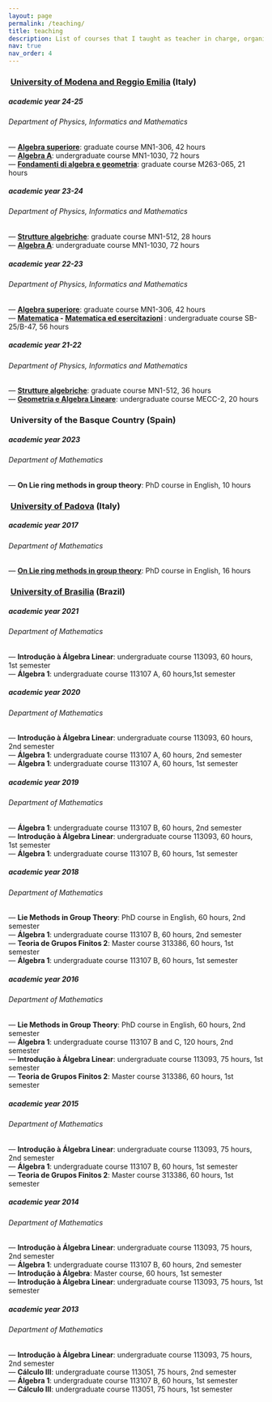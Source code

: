 ```yaml
---
layout: page
permalink: /teaching/
title: teaching
description: List of courses that I taught as teacher in charge, organized by universities.
nav: true
nav_order: 4
---
```



<h3 class="mt-4"><i class="fa-solid fa-building-columns" style="color:var(--global-theme-color)">‌</i> <a href="https://moodle.unimore.it/">University of Modena and Reggio Emilia</a> (Italy)</h3>

<div class="card mt-3">
  <div class="p-3">
    <div class="row">
      <div class="col-sm-10">
        <h5 class="font-weight-bold">academic year 24-25</h5>
      </div>
      <div class="col-sm-2 text-left text-sm-right">
      </div>
    </div>
    <h6 class="font-italic mt-2 mt-sm-0">Department of Physics, Informatics and Mathematics</h6>
      — <b><a href="https://unimore.coursecatalogue.cineca.it/insegnamenti/2024/12338/2018/10000/10186?coorte=2024&schemaid=21924">Algebra superiore</a></b>: graduate course MN1-306, 42 hours <br>
      — <b><a href="https://unimore.coursecatalogue.cineca.it/insegnamenti/2024/16479/2015/9999/10176?coorte=2024&schemaid=21942">Algebra A</a></b>: undergraduate course MN1-1030, 72 hours <br> 
      — <b><a href="https://unimore.coursecatalogue.cineca.it/insegnamenti/2024/28655-1/2018/10003/10186?coorte=2024&schemaid=21925&adCodRadice=M263-067">Fondamenti di algebra e geometria</a></b>: graduate course M263-065, 21 hours 
  </div>
</div>
<div class="card mt-3">
  <div class="p-3">
    <div class="row">
      <div class="col-sm-10">
        <h5 class="font-weight-bold">academic year 23-24</h5>
      </div>
      <div class="col-sm-2 text-left text-sm-right">
      </div>
    </div>
    <h6 class="font-italic mt-2 mt-sm-0">Department of Physics, Informatics and Mathematics</h6>
      — <b><a href="https://unimore.coursecatalogue.cineca.it/insegnamenti/2023/12906/2018/10000/10186?coorte=2023&schemaid=21011">Strutture algebriche</a></b>: graduate course MN1-512, 28 hours <br>
      — <b><a href="https://unimore.coursecatalogue.cineca.it/insegnamenti/2023/16479/2015/9999/10176?coorte=2023&schemaid=21071">Algebra A</a></b>: undergraduate course MN1-1030, 72 hours <br>
  </div>
</div>
<div class="card mt-3">
  <div class="p-3">
    <div class="row">
      <div class="col-sm-10">
        <h5 class="font-weight-bold">academic year 22-23</h5>
      </div>
      <div class="col-sm-2 text-left text-sm-right">
      </div>
    </div>
    <h6 class="font-italic mt-2 mt-sm-0">Department of Physics, Informatics and Mathematics</h6>
      — <b><a href="https://unimore.coursecatalogue.cineca.it/insegnamenti/2022/12338/2018/10000/10186?coorte=2022&schemaid=20184">Algebra superiore</a></b>: graduate course MN1-306, 42 hours <br>
      — <b><a href="https://unimore.coursecatalogue.cineca.it/insegnamenti/2022/18480/2018/9999/10170?coorte=2022&schemaid=20626">Matematica</a> - <a href="https://unimore.coursecatalogue.cineca.it/insegnamenti/2022/20708/2018/9999/10169?coorte=2022&schemaid=20621">Matematica ed esercitazioni</a> </b>: undergraduate course SB-25/B-47, 56 hours <br> 
  </div>
</div>
<div class="card mt-3">
  <div class="p-3">
    <div class="row">
      <div class="col-sm-10">
        <h5 class="font-weight-bold">academic year 21-22</h5>
      </div>
      <div class="col-sm-2 text-left text-sm-right">
      </div>
    </div>
    <h6 class="font-italic mt-2 mt-sm-0">Department of Physics, Informatics and Mathematics</h6>
      — <b><a href="https://unimore.coursecatalogue.cineca.it/insegnamenti/2021/12906/2018/10000/10186?coorte=2021&schemaid=19468">Strutture algebriche</a></b>: graduate course MN1-512, 36 hours <br>
      — <b><a href="https://unimore.coursecatalogue.cineca.it/insegnamenti/2021/18691/2009/10000/10294?coorte=2021&schemaid=20112">Geometria e Algebra Lineare</a></b>: undergraduate course MECC-2, 20 hours <br>
  </div>
</div>


<h3 class="mt-4" style="color:var(--global-theme-color)"> <i class="fa-solid fa-building-columns" style="color:var(--global-theme-color)">‌</i>  University of the Basque Country <span style="color:var(--global-text-color)">(Spain)</span> </h3>

<div class="card mt-3">
  <div class="p-3">
    <div class="row">
      <div class="col-sm-10">
        <h5 class="font-weight-bold">academic year 2023</h5>
      </div>
      <div class="col-sm-2 text-left text-sm-right">
      </div>
    </div>
    <h6 class="font-italic mt-2 mt-sm-0">Department of Mathematics</h6>
      — <b>On Lie ring methods in group theory</b>: PhD course in English, 10 hours
  </div>
 </div> 


<h3 class="mt-4"><i class="fa-solid fa-building-columns" style="color:var(--global-theme-color)">‌</i> <a href="https://dottorato.math.unipd.it/current_activity/past_courses">University of Padova</a> (Italy) </h3>

<div class="card mt-3">
  <div class="p-3">
    <div class="row">
      <div class="col-sm-10">
        <h5 class="font-weight-bold">academic year 2017</h5>
      </div>
      <div class="col-sm-2 text-left text-sm-right">
      </div>
    </div>
    <h6 class="font-italic mt-2 mt-sm-0">Department of Mathematics</h6>
     — <b><a href="https://www.math.unipd.it/~dottmath/corsi2018/Acciarri.pdf">On Lie ring methods in group theory</a></b>: PhD course in English, 16 hours
  </div>
 </div> 


<h3 class="mt-4"><i class="fa-solid fa-building-columns" style="color:var(--global-theme-color)">‌</i> <a href="https://moodle.mat.unb.br/?lang=pt_br">University of Brasilia</a> (Brazil)</h3>

<div class="card mt-3">
  <div class="p-3">
    <div class="row">
      <div class="col-sm-10">
        <h5 class="font-weight-bold">academic year 2021</h5>
      </div>
      <div class="col-sm-2 text-left text-sm-right">
      </div>
    </div>
    <h6 class="font-italic mt-2 mt-sm-0">Department of Mathematics</h6>
      — <b>Introdução à Álgebra Linear</b>: undergraduate course 113093, 60 hours, 1st semester<br>
      — <b>Álgebra 1</b>: undergraduate course 113107 A, 60 hours,1st semester <br>
  </div>
</div>
<div class="card mt-3">
  <div class="p-3">
    <div class="row">
      <div class="col-sm-10">
        <h5 class="font-weight-bold">academic year 2020</h5>
      </div>
      <div class="col-sm-2 text-left text-sm-right">
      </div>
    </div>
    <h6 class="font-italic mt-2 mt-sm-0">Department of Mathematics</h6>
      — <b>Introdução à Álgebra Linear</b>: undergraduate course 113093, 60 hours, 2nd semester<br>
      — <b>Álgebra 1</b>: undergraduate course 113107 A, 60 hours, 2nd semester <br>
      — <b>Álgebra 1</b>: undergraduate course 113107 A, 60 hours, 1st semester <br>
  </div>
</div>
<div class="card mt-3">
  <div class="p-3">
    <div class="row">
      <div class="col-sm-10">
        <h5 class="font-weight-bold">academic year 2019</h5>
      </div>
      <div class="col-sm-2 text-left text-sm-right">
      </div>
    </div>
    <h6 class="font-italic mt-2 mt-sm-0">Department of Mathematics</h6>
      — <b>Álgebra 1</b>: undergraduate course 113107 B, 60 hours, 2nd semester <br>
      — <b>Introdução à Álgebra Linear</b>: undergraduate course 113093, 60 hours, 1st semester<br>
      — <b>Álgebra 1</b>: undergraduate course 113107 B, 60 hours, 1st semester <br>
  </div>
</div>
<div class="card mt-3">
  <div class="p-3">
    <div class="row">
      <div class="col-sm-10">
        <h5 class="font-weight-bold">academic year 2018</h5>
      </div>
      <div class="col-sm-2 text-left text-sm-right">
      </div>
    </div>
    <h6 class="font-italic mt-2 mt-sm-0">Department of Mathematics</h6>
     — <b>Lie Methods in Group Theory</b>: PhD course in English, 60 hours, 2nd semester <br>
     — <b>Álgebra 1</b>: undergraduate course 113107 B, 60 hours, 2nd semester <br>
     — <b>Teoria de Grupos Finitos 2</b>: Master course 313386, 60 hours, 1st semester<br>
     — <b>Álgebra 1</b>: undergraduate course 113107 B, 60 hours, 1st semester <br>
  </div>
</div>
<div class="card mt-3">
  <div class="p-3">
    <div class="row">
      <div class="col-sm-10">
        <h5 class="font-weight-bold">academic year 2016</h5>
      </div>
      <div class="col-sm-2 text-left text-sm-right">
      </div>
    </div>
    <h6 class="font-italic mt-2 mt-sm-0">Department of Mathematics</h6>
      — <b>Lie Methods in Group Theory</b>: PhD course in English, 60 hours, 2nd semester <br>
      — <b>Álgebra 1</b>: undergraduate course 113107 B and C, 120 hours, 2nd semester <br>
      — <b>Introdução à Álgebra Linear</b>: undergraduate course 113093, 75 hours, 1st semester<br>
      — <b>Teoria de Grupos Finitos 2</b>: Master course 313386, 60 hours, 1st semester <br>
  </div>
</div>
<div class="card mt-3">
  <div class="p-3">
    <div class="row">
      <div class="col-sm-10">
        <h5 class="font-weight-bold">academic year 2015</h5>
      </div>
      <div class="col-sm-2 text-left text-sm-right">
      </div>
    </div>
    <h6 class="font-italic mt-2 mt-sm-0">Department of Mathematics</h6>
      — <b>Introdução à Álgebra Linear</b>: undergraduate course 113093, 75 hours, 2nd semester <br>
      — <b>Álgebra 1</b>: undergraduate course 113107 B, 60 hours, 1st semester<br>
      — <b>Teoria de Grupos Finitos 2</b>: Master course 313386, 60 hours, 1st semester <br>
  </div>
</div>
<div class="card mt-3">
  <div class="p-3">
    <div class="row">
      <div class="col-sm-10">
        <h5 class="font-weight-bold">academic year 2014</h5>
      </div>
      <div class="col-sm-2 text-left text-sm-right">
      </div>
    </div>
    <h6 class="font-italic mt-2 mt-sm-0">Department of Mathematics</h6>
      — <b>Introdução à Álgebra Linear</b>: undergraduate course 113093, 75 hours, 2nd semester <br>
      — <b>Álgebra 1</b>: undergraduate course 113107 B, 60 hours, 2nd semester<br>
      — <b>Introdução à Álgebra</b>: Master course, 60 hours, 1st semester<br>
      — <b>Introdução à Álgebra Linear</b>: undergraduate course 113093, 75 hours, 1st semester <br>
  </div>
</div>
<div class="card mt-3">
  <div class="p-3">
    <div class="row">
      <div class="col-sm-10">
        <h5 class="font-weight-bold">academic year 2013</h5>
      </div>
      <div class="col-sm-2 text-left text-sm-right">
      </div>
    </div>
    <h6 class="font-italic mt-2 mt-sm-0">Department of Mathematics</h6>
      — <b>Introdução à Álgebra Linear</b>: undergraduate course 113093, 75 hours, 2nd semester <br>
      — <b>Cálculo III</b>: undergraduate course 113051, 75 hours, 2nd semester<br>
      — <b>Álgebra 1</b>: undergraduate course 113107 B, 60 hours, 1st semester<br>
      — <b>Cálculo III</b>: undergraduate course 113051, 75 hours, 1st semester <br>
  </div>
</div>


<!--- 
commenti
-->
